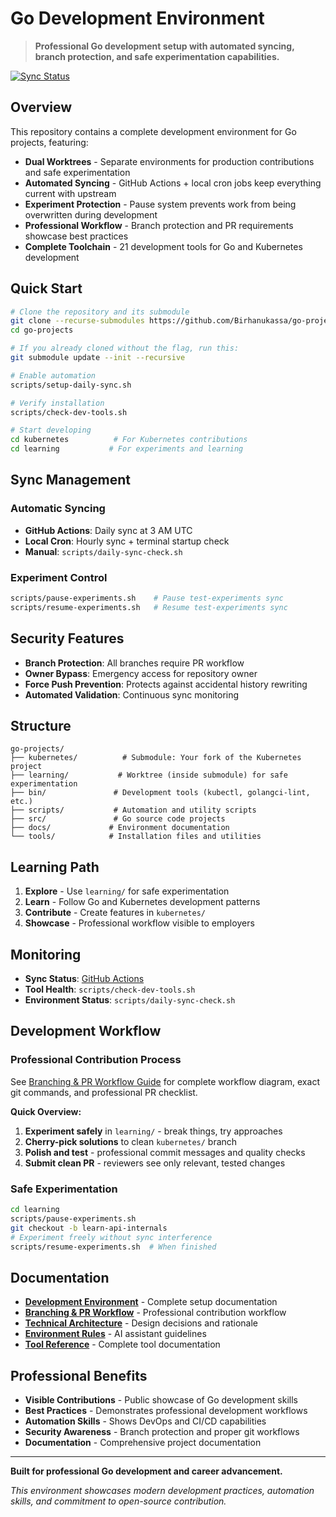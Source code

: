 # Go Development Environment

> **Professional Go development setup with automated syncing, branch protection, and safe experimentation capabilities.**

[![Sync Status](https://github.com/Birhanukassa/go-projects/actions/workflows/go.yml/badge.svg)](https://github.com/Birhanukassa/go-projects/actions/workflows/go.yml)

## Overview

This repository contains a complete development environment for Go projects, featuring:

- **Dual Worktrees** - Separate environments for production contributions and safe experimentation
- **Automated Syncing** - GitHub Actions + local cron jobs keep everything current with upstream
- **Experiment Protection** - Pause system prevents work from being overwritten during development
- **Professional Workflow** - Branch protection and PR requirements showcase best practices
- **Complete Toolchain** - 21 development tools for Go and Kubernetes development

## Quick Start

```bash
# Clone the repository and its submodule
git clone --recurse-submodules https://github.com/Birhanukassa/go-projects.git
cd go-projects

# If you already cloned without the flag, run this:
git submodule update --init --recursive

# Enable automation
scripts/setup-daily-sync.sh

# Verify installation
scripts/check-dev-tools.sh

# Start developing
cd kubernetes          # For Kubernetes contributions
cd learning           # For experiments and learning
```

## Sync Management

### Automatic Syncing
- **GitHub Actions**: Daily sync at 3 AM UTC
- **Local Cron**: Hourly sync + terminal startup check
- **Manual**: `scripts/daily-sync-check.sh`

### Experiment Control
```bash
scripts/pause-experiments.sh    # Pause test-experiments sync
scripts/resume-experiments.sh   # Resume test-experiments sync
```

## Security Features

- **Branch Protection**: All branches require PR workflow
- **Owner Bypass**: Emergency access for repository owner
- **Force Push Prevention**: Protects against accidental history rewriting
- **Automated Validation**: Continuous sync monitoring

## Structure

```
go-projects/
├── kubernetes/          # Submodule: Your fork of the Kubernetes project
├── learning/           # Worktree (inside submodule) for safe experimentation
├── bin/               # Development tools (kubectl, golangci-lint, etc.)
├── scripts/           # Automation and utility scripts
├── src/               # Go source code projects
├── docs/             # Environment documentation
└── tools/            # Installation files and utilities
```

## Learning Path

1. **Explore** - Use `learning/` for safe experimentation
2. **Learn** - Follow Go and Kubernetes development patterns
3. **Contribute** - Create features in `kubernetes/` 
4. **Showcase** - Professional workflow visible to employers

## Monitoring

- **Sync Status**: [GitHub Actions](https://github.com/Birhanukassa/go-projects/actions)
- **Tool Health**: `scripts/check-dev-tools.sh`
- **Environment Status**: `scripts/daily-sync-check.sh`

## Development Workflow

### Professional Contribution Process
See [Branching & PR Workflow Guide](docs/BRANCHING_WORKFLOW.md) for complete workflow diagram, exact git commands, and professional PR checklist.

**Quick Overview:**
1. **Experiment safely** in `learning/` - break things, try approaches
2. **Cherry-pick solutions** to clean `kubernetes/` branch
3. **Polish and test** - professional commit messages and quality checks
4. **Submit clean PR** - reviewers see only relevant, tested changes

### Safe Experimentation
```bash
cd learning
scripts/pause-experiments.sh
git checkout -b learn-api-internals
# Experiment freely without sync interference
scripts/resume-experiments.sh  # When finished
```

## Documentation

- **[Development Environment](docs/DEVELOPMENT_ENVIRONMENT.md)** - Complete setup documentation
- **[Branching & PR Workflow](docs/BRANCHING_WORKFLOW.md)** - Professional contribution workflow
- **[Technical Architecture](docs/TECHNICAL_ARCHITECTURE.md)** - Design decisions and rationale
- **[Environment Rules](.amazonq/rules/)** - AI assistant guidelines
- **[Tool Reference](docs/DEVELOPMENT_TOOLS_REFERENCE.md)** - Complete tool documentation

## Professional Benefits

- **Visible Contributions** - Public showcase of Go development skills
- **Best Practices** - Demonstrates professional development workflows
- **Automation Skills** - Shows DevOps and CI/CD capabilities
- **Security Awareness** - Branch protection and proper git workflows
- **Documentation** - Comprehensive project documentation

---

**Built for professional Go development and career advancement.**

*This environment showcases modern development practices, automation skills, and commitment to open-source contribution.*